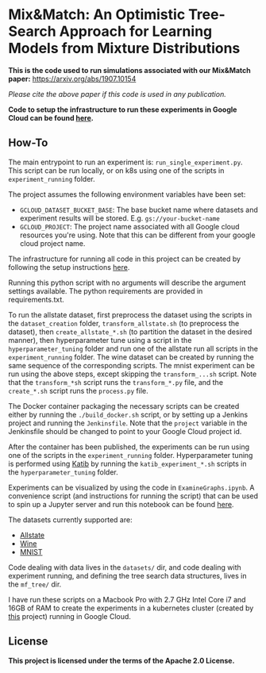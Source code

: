 # Mix&Match: An Optimistic Tree-Search Approach for Learning Models from Mixture Distributions

**This is the code used to run simulations associated with our Mix&Match paper:** https://arxiv.org/abs/1907.10154
 
 _Please cite the above paper if this code is used in any publication._
 
 **Code to setup the infrastructure to run these experiments in Google Cloud can be found [here](https://github.com/matthewfaw/mixnmatch-infrastructure).** 

## How-To

The main entrypoint to run an experiment is:
`run_single_experiment.py`. This script can be run locally,
or on k8s using one of the scripts in `experiment_running` folder.

The project assumes the following environment variables have been set:
- `GCLOUD_DATASET_BUCKET_BASE`: The base bucket name where datasets and experiment results will be stored. E.g. `gs://your-bucket-name`
- `GCLOUD_PROJECT`: The project name associated with all Google cloud resources you're using. Note that this can be different from your google cloud project name.

The infrastructure for running all code in this project can be created by
following the setup instructions [here](https://github.com/matthewfaw/mixnmatch-infrastructure).

Running this python script with no arguments will describe the argument
settings available. The python requirements are provided in requirements.txt.

To run the allstate dataset, first preprocess the dataset using the scripts in the
`dataset_creation` folder,
`transform_allstate.sh` (to preprocess the dataset), then `create_allstate_*.sh`
 (to partition the dataset in the desired manner),
then hyperparameter tune using a script in the `hyperparameter_tuning` folder and
run one of the allstate run all scripts in the `experiment_running`
folder.
The wine dataset can be created by running the same sequence of 
the corresponding scripts.  The mnist experiment can be run using the above
steps, except skipping the `transform_...sh` script. 
Note that the `transform_*sh` script runs the `transform_*.py` file, and the
`create_*.sh` script runs the `process.py` file.

The Docker container packaging the necessary scripts can be created
either by running the `./build_docker.sh` script, or by setting up a Jenkins
project and running the `Jenkinsfile`. Note that the `project` variable
in the Jenkinsfile should be changed to point to your Google Cloud project id.

After the container has been published, the experiments can be run using one
of the scripts in the `experiment_running` folder.  Hyperparameter tuning
is performed using [Katib](https://github.com/kubeflow/katib) by running the
`katib_experiment_*.sh` scripts in the `hyperparameter_tuning` folder.

Experiments can be visualized by using the code in `ExamineGraphs.ipynb`.
A convenience script (and instructions for running the script) that can be used to spin up a Jupyter server 
and run this notebook can be found
[here](https://github.com/matthewfaw/mixnmatch-infrastructure).

The datasets currently supported are:
- [Allstate](https://www.kaggle.com/c/allstate-purchase-prediction-challenge/data)
- [Wine](https://www.kaggle.com/dbahri/wine-ratings)
- [MNIST](https://pytorch.org/docs/stable/_modules/torchvision/datasets/mnist.html)

Code dealing with data lives in the `datasets/` dir, and code dealing with
experiment running, and defining the tree search data structures, lives in
the `mf_tree/` dir.

I have run these scripts on a Macbook Pro with 
2.7 GHz Intel Core i7 and 16GB of RAM to create the experiments in a kubernetes cluster
(created by [this](https://github.com/matthewfaw/mixnmatch-infrastructure) project)
running in Google Cloud.

## License

**This project is licensed under the terms of the Apache 2.0 License.**
